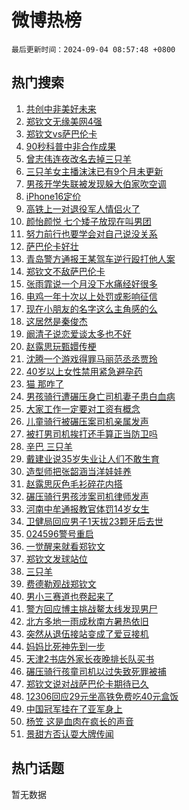 # 微博热榜

`最后更新时间：2024-09-04 08:57:48 +0800`

## 热门搜索

1. [共创中非美好未来](https://m.weibo.cn/search?containerid=100103type%3D1%26t%3D10%26q%3D%23%E5%85%B1%E5%88%9B%E4%B8%AD%E9%9D%9E%E7%BE%8E%E5%A5%BD%E6%9C%AA%E6%9D%A5%23&stream_entry_id=51&isnewpage=1&extparam=seat%3D1%26filter_type%3Drealtimehot%26stream_entry_id%3D51%26c_type%3D51%26q%3D%2523%25E5%2585%25B1%25E5%2588%259B%25E4%25B8%25AD%25E9%259D%259E%25E7%25BE%258E%25E5%25A5%25BD%25E6%259C%25AA%25E6%259D%25A5%2523%26dgr%3D0%26cate%3D10103%26pos%3D0%26display_time%3D1725411467%26pre_seqid%3D17254114677820055158)
1. [郑钦文无缘美网4强](https://m.weibo.cn/search?containerid=100103type%3D1%26t%3D10%26q%3D%23%E9%83%91%E9%92%A6%E6%96%87%E6%97%A0%E7%BC%98%E7%BE%8E%E7%BD%914%E5%BC%BA%23&stream_entry_id=31&isnewpage=1&extparam=seat%3D1%26filter_type%3Drealtimehot%26c_type%3D31%26pos%3D0%26cate%3D5001%26lcate%3D5001%26band_rank%3D1%26stream_entry_id%3D31%26q%3D%2523%25E9%2583%2591%25E9%2592%25A6%25E6%2596%2587%25E6%2597%25A0%25E7%25BC%2598%25E7%25BE%258E%25E7%25BD%25914%25E5%25BC%25BA%2523%26dgr%3D0%26realpos%3D1%26flag%3D1%26display_time%3D1725411467%26pre_seqid%3D17254114677820055158)
1. [郑钦文vs萨巴伦卡](https://m.weibo.cn/search?containerid=100103type%3D1%26t%3D10%26q%3D%23%E9%83%91%E9%92%A6%E6%96%87vs%E8%90%A8%E5%B7%B4%E4%BC%A6%E5%8D%A1%23&stream_entry_id=31&isnewpage=1&extparam=seat%3D1%26filter_type%3Drealtimehot%26c_type%3D31%26pos%3D1%26cate%3D5001%26lcate%3D5001%26band_rank%3D2%26stream_entry_id%3D31%26q%3D%2523%25E9%2583%2591%25E9%2592%25A6%25E6%2596%2587vs%25E8%2590%25A8%25E5%25B7%25B4%25E4%25BC%25A6%25E5%258D%25A1%2523%26dgr%3D0%26realpos%3D2%26flag%3D2%26display_time%3D1725411467%26pre_seqid%3D17254114677820055158)
1. [90秒科普中非合作成果](https://m.weibo.cn/search?containerid=100103type%3D1%26t%3D10%26q%3D%2390%E7%A7%92%E7%A7%91%E6%99%AE%E4%B8%AD%E9%9D%9E%E5%90%88%E4%BD%9C%E6%88%90%E6%9E%9C%23&stream_entry_id=31&isnewpage=1&extparam=seat%3D1%26filter_type%3Drealtimehot%26c_type%3D31%26pos%3D2%26cate%3D5001%26lcate%3D5001%26band_rank%3D3%26stream_entry_id%3D31%26q%3D%252390%25E7%25A7%2592%25E7%25A7%2591%25E6%2599%25AE%25E4%25B8%25AD%25E9%259D%259E%25E5%2590%2588%25E4%25BD%259C%25E6%2588%2590%25E6%259E%259C%2523%26dgr%3D0%26realpos%3D3%26flag%3D0%26display_time%3D1725411467%26pre_seqid%3D17254114677820055158)
1. [曾志伟连夜改名去掉三只羊](https://m.weibo.cn/search?containerid=100103type%3D1%26t%3D10%26q%3D%23%E6%9B%BE%E5%BF%97%E4%BC%9F%E8%BF%9E%E5%A4%9C%E6%94%B9%E5%90%8D%E5%8E%BB%E6%8E%89%E4%B8%89%E5%8F%AA%E7%BE%8A%23&stream_entry_id=31&isnewpage=1&extparam=seat%3D1%26filter_type%3Drealtimehot%26c_type%3D31%26pos%3D3%26cate%3D5001%26lcate%3D5001%26band_rank%3D4%26stream_entry_id%3D31%26q%3D%2523%25E6%259B%25BE%25E5%25BF%2597%25E4%25BC%259F%25E8%25BF%259E%25E5%25A4%259C%25E6%2594%25B9%25E5%2590%258D%25E5%258E%25BB%25E6%258E%2589%25E4%25B8%2589%25E5%258F%25AA%25E7%25BE%258A%2523%26dgr%3D0%26realpos%3D4%26flag%3D1%26display_time%3D1725411467%26pre_seqid%3D17254114677820055158)
1. [三只羊女主播沫沫已有9个月未更新](https://m.weibo.cn/search?containerid=100103type%3D1%26t%3D10%26q%3D%23%E4%B8%89%E5%8F%AA%E7%BE%8A%E5%A5%B3%E4%B8%BB%E6%92%AD%E6%B2%AB%E6%B2%AB%E5%B7%B2%E6%9C%899%E4%B8%AA%E6%9C%88%E6%9C%AA%E6%9B%B4%E6%96%B0%23&stream_entry_id=31&isnewpage=1&extparam=seat%3D1%26filter_type%3Drealtimehot%26c_type%3D31%26pos%3D4%26cate%3D5001%26lcate%3D5001%26band_rank%3D5%26stream_entry_id%3D31%26q%3D%2523%25E4%25B8%2589%25E5%258F%25AA%25E7%25BE%258A%25E5%25A5%25B3%25E4%25B8%25BB%25E6%2592%25AD%25E6%25B2%25AB%25E6%25B2%25AB%25E5%25B7%25B2%25E6%259C%25899%25E4%25B8%25AA%25E6%259C%2588%25E6%259C%25AA%25E6%259B%25B4%25E6%2596%25B0%2523%26dgr%3D0%26realpos%3D5%26flag%3D2%26display_time%3D1725411467%26pre_seqid%3D17254114677820055158)
1. [男孩开学失联被发现躲大伯家吹空调](https://m.weibo.cn/search?containerid=100103type%3D1%26t%3D10%26q%3D%23%E7%94%B7%E5%AD%A9%E5%BC%80%E5%AD%A6%E5%A4%B1%E8%81%94%E8%A2%AB%E5%8F%91%E7%8E%B0%E8%BA%B2%E5%A4%A7%E4%BC%AF%E5%AE%B6%E5%90%B9%E7%A9%BA%E8%B0%83%23&stream_entry_id=31&isnewpage=1&extparam=seat%3D1%26filter_type%3Drealtimehot%26c_type%3D31%26pos%3D5%26cate%3D5001%26lcate%3D5001%26band_rank%3D6%26stream_entry_id%3D31%26q%3D%2523%25E7%2594%25B7%25E5%25AD%25A9%25E5%25BC%2580%25E5%25AD%25A6%25E5%25A4%25B1%25E8%2581%2594%25E8%25A2%25AB%25E5%258F%2591%25E7%258E%25B0%25E8%25BA%25B2%25E5%25A4%25A7%25E4%25BC%25AF%25E5%25AE%25B6%25E5%2590%25B9%25E7%25A9%25BA%25E8%25B0%2583%2523%26dgr%3D0%26realpos%3D6%26flag%3D1%26display_time%3D1725411467%26pre_seqid%3D17254114677820055158)
1. [iPhone16定价](https://m.weibo.cn/search?containerid=100103type%3D1%26t%3D10%26q%3D%23iPhone16%E5%AE%9A%E4%BB%B7%23&stream_entry_id=31&isnewpage=1&extparam=seat%3D1%26filter_type%3Drealtimehot%26c_type%3D31%26pos%3D6%26cate%3D5001%26lcate%3D5001%26band_rank%3D7%26stream_entry_id%3D31%26q%3D%2523iPhone16%25E5%25AE%259A%25E4%25BB%25B7%2523%26dgr%3D0%26realpos%3D7%26flag%3D1%26display_time%3D1725411467%26pre_seqid%3D17254114677820055158)
1. [高铁上一对退役军人情侣火了](https://m.weibo.cn/search?containerid=100103type%3D1%26t%3D10%26q%3D%23%E9%AB%98%E9%93%81%E4%B8%8A%E4%B8%80%E5%AF%B9%E9%80%80%E5%BD%B9%E5%86%9B%E4%BA%BA%E6%83%85%E4%BE%A3%E7%81%AB%E4%BA%86%23&stream_entry_id=31&isnewpage=1&extparam=seat%3D1%26filter_type%3Drealtimehot%26c_type%3D31%26pos%3D7%26cate%3D5001%26lcate%3D5001%26band_rank%3D8%26stream_entry_id%3D31%26q%3D%2523%25E9%25AB%2598%25E9%2593%2581%25E4%25B8%258A%25E4%25B8%2580%25E5%25AF%25B9%25E9%2580%2580%25E5%25BD%25B9%25E5%2586%259B%25E4%25BA%25BA%25E6%2583%2585%25E4%25BE%25A3%25E7%2581%25AB%25E4%25BA%2586%2523%26dgr%3D0%26realpos%3D8%26flag%3D32768%26display_time%3D1725411467%26pre_seqid%3D17254114677820055158)
1. [颜怡颜悦 七个矮子放现在叫男团](https://m.weibo.cn/search?containerid=100103type%3D1%26t%3D10%26q%3D%E9%A2%9C%E6%80%A1%E9%A2%9C%E6%82%A6+%E4%B8%83%E4%B8%AA%E7%9F%AE%E5%AD%90%E6%94%BE%E7%8E%B0%E5%9C%A8%E5%8F%AB%E7%94%B7%E5%9B%A2&stream_entry_id=31&isnewpage=1&extparam=seat%3D1%26filter_type%3Drealtimehot%26c_type%3D31%26pos%3D8%26cate%3D5001%26lcate%3D5001%26band_rank%3D9%26stream_entry_id%3D31%26q%3D%25E9%25A2%259C%25E6%2580%25A1%25E9%25A2%259C%25E6%2582%25A6%2520%25E4%25B8%2583%25E4%25B8%25AA%25E7%259F%25AE%25E5%25AD%2590%25E6%2594%25BE%25E7%258E%25B0%25E5%259C%25A8%25E5%258F%25AB%25E7%2594%25B7%25E5%259B%25A2%26dgr%3D0%26realpos%3D9%26flag%3D0%26display_time%3D1725411467%26pre_seqid%3D17254114677820055158)
1. [努力前行也要学会对自己说没关系](https://m.weibo.cn/search?containerid=100103type%3D1%26t%3D10%26q%3D%23%E5%8A%AA%E5%8A%9B%E5%89%8D%E8%A1%8C%E4%B9%9F%E8%A6%81%E5%AD%A6%E4%BC%9A%E5%AF%B9%E8%87%AA%E5%B7%B1%E8%AF%B4%E6%B2%A1%E5%85%B3%E7%B3%BB%23&stream_entry_id=31&isnewpage=1&extparam=seat%3D1%26filter_type%3Drealtimehot%26c_type%3D31%26pos%3D9%26cate%3D5001%26lcate%3D5001%26band_rank%3D10%26stream_entry_id%3D31%26q%3D%2523%25E5%258A%25AA%25E5%258A%259B%25E5%2589%258D%25E8%25A1%258C%25E4%25B9%259F%25E8%25A6%2581%25E5%25AD%25A6%25E4%25BC%259A%25E5%25AF%25B9%25E8%2587%25AA%25E5%25B7%25B1%25E8%25AF%25B4%25E6%25B2%25A1%25E5%2585%25B3%25E7%25B3%25BB%2523%26dgr%3D0%26realpos%3D10%26flag%3D32768%26display_time%3D1725411467%26pre_seqid%3D17254114677820055158)
1. [萨巴伦卡好壮](https://m.weibo.cn/search?containerid=100103type%3D1%26t%3D10%26q%3D%23%E8%90%A8%E5%B7%B4%E4%BC%A6%E5%8D%A1%E5%A5%BD%E5%A3%AE%23&stream_entry_id=31&isnewpage=1&extparam=seat%3D1%26filter_type%3Drealtimehot%26c_type%3D31%26pos%3D10%26cate%3D5001%26lcate%3D5001%26band_rank%3D11%26stream_entry_id%3D31%26q%3D%2523%25E8%2590%25A8%25E5%25B7%25B4%25E4%25BC%25A6%25E5%258D%25A1%25E5%25A5%25BD%25E5%25A3%25AE%2523%26dgr%3D0%26realpos%3D11%26flag%3D1%26display_time%3D1725411467%26pre_seqid%3D17254114677820055158)
1. [青岛警方通报王某驾车逆行殴打他人案](https://m.weibo.cn/search?containerid=100103type%3D1%26t%3D10%26q%3D%23%E9%9D%92%E5%B2%9B%E8%AD%A6%E6%96%B9%E9%80%9A%E6%8A%A5%E7%8E%8B%E6%9F%90%E9%A9%BE%E8%BD%A6%E9%80%86%E8%A1%8C%E6%AE%B4%E6%89%93%E4%BB%96%E4%BA%BA%E6%A1%88%23&stream_entry_id=31&isnewpage=1&extparam=seat%3D1%26filter_type%3Drealtimehot%26c_type%3D31%26pos%3D11%26cate%3D5001%26lcate%3D5001%26band_rank%3D12%26stream_entry_id%3D31%26q%3D%2523%25E9%259D%2592%25E5%25B2%259B%25E8%25AD%25A6%25E6%2596%25B9%25E9%2580%259A%25E6%258A%25A5%25E7%258E%258B%25E6%259F%2590%25E9%25A9%25BE%25E8%25BD%25A6%25E9%2580%2586%25E8%25A1%258C%25E6%25AE%25B4%25E6%2589%2593%25E4%25BB%2596%25E4%25BA%25BA%25E6%25A1%2588%2523%26dgr%3D0%26realpos%3D12%26flag%3D0%26display_time%3D1725411467%26pre_seqid%3D17254114677820055158)
1. [郑钦文不敌萨巴伦卡](https://m.weibo.cn/search?containerid=100103type%3D1%26t%3D10%26q%3D%23%E9%83%91%E9%92%A6%E6%96%87%E4%B8%8D%E6%95%8C%E8%90%A8%E5%B7%B4%E4%BC%A6%E5%8D%A1%23&stream_entry_id=31&isnewpage=1&extparam=seat%3D1%26filter_type%3Drealtimehot%26c_type%3D31%26pos%3D12%26cate%3D5001%26lcate%3D5001%26band_rank%3D13%26stream_entry_id%3D31%26q%3D%2523%25E9%2583%2591%25E9%2592%25A6%25E6%2596%2587%25E4%25B8%258D%25E6%2595%258C%25E8%2590%25A8%25E5%25B7%25B4%25E4%25BC%25A6%25E5%258D%25A1%2523%26dgr%3D0%26realpos%3D13%26flag%3D1%26display_time%3D1725411467%26pre_seqid%3D17254114677820055158)
1. [张雨霏说一个月没下水痛经好很多](https://m.weibo.cn/search?containerid=100103type%3D1%26t%3D10%26q%3D%23%E5%BC%A0%E9%9B%A8%E9%9C%8F%E8%AF%B4%E4%B8%80%E4%B8%AA%E6%9C%88%E6%B2%A1%E4%B8%8B%E6%B0%B4%E7%97%9B%E7%BB%8F%E5%A5%BD%E5%BE%88%E5%A4%9A%23&stream_entry_id=31&isnewpage=1&extparam=seat%3D1%26filter_type%3Drealtimehot%26c_type%3D31%26pos%3D13%26cate%3D5001%26lcate%3D5001%26band_rank%3D14%26stream_entry_id%3D31%26q%3D%2523%25E5%25BC%25A0%25E9%259B%25A8%25E9%259C%258F%25E8%25AF%25B4%25E4%25B8%2580%25E4%25B8%25AA%25E6%259C%2588%25E6%25B2%25A1%25E4%25B8%258B%25E6%25B0%25B4%25E7%2597%259B%25E7%25BB%258F%25E5%25A5%25BD%25E5%25BE%2588%25E5%25A4%259A%2523%26dgr%3D0%26realpos%3D14%26flag%3D0%26display_time%3D1725411467%26pre_seqid%3D17254114677820055158)
1. [电鸡一年十次以上处罚或影响征信](https://m.weibo.cn/search?containerid=100103type%3D1%26t%3D10%26q%3D%23%E7%94%B5%E9%B8%A1%E4%B8%80%E5%B9%B4%E5%8D%81%E6%AC%A1%E4%BB%A5%E4%B8%8A%E5%A4%84%E7%BD%9A%E6%88%96%E5%BD%B1%E5%93%8D%E5%BE%81%E4%BF%A1%23&stream_entry_id=31&isnewpage=1&extparam=seat%3D1%26filter_type%3Drealtimehot%26c_type%3D31%26pos%3D14%26cate%3D5001%26lcate%3D5001%26band_rank%3D15%26stream_entry_id%3D31%26q%3D%2523%25E7%2594%25B5%25E9%25B8%25A1%25E4%25B8%2580%25E5%25B9%25B4%25E5%258D%2581%25E6%25AC%25A1%25E4%25BB%25A5%25E4%25B8%258A%25E5%25A4%2584%25E7%25BD%259A%25E6%2588%2596%25E5%25BD%25B1%25E5%2593%258D%25E5%25BE%2581%25E4%25BF%25A1%2523%26dgr%3D0%26realpos%3D15%26flag%3D0%26display_time%3D1725411467%26pre_seqid%3D17254114677820055158)
1. [现在小朋友的名字这么主角感的么](https://m.weibo.cn/search?containerid=100103type%3D1%26t%3D10%26q%3D%23%E7%8E%B0%E5%9C%A8%E5%B0%8F%E6%9C%8B%E5%8F%8B%E7%9A%84%E5%90%8D%E5%AD%97%E8%BF%99%E4%B9%88%E4%B8%BB%E8%A7%92%E6%84%9F%E7%9A%84%E4%B9%88%23&stream_entry_id=31&isnewpage=1&extparam=seat%3D1%26filter_type%3Drealtimehot%26c_type%3D31%26pos%3D15%26cate%3D5001%26lcate%3D5001%26band_rank%3D16%26stream_entry_id%3D31%26q%3D%2523%25E7%258E%25B0%25E5%259C%25A8%25E5%25B0%258F%25E6%259C%258B%25E5%258F%258B%25E7%259A%2584%25E5%2590%258D%25E5%25AD%2597%25E8%25BF%2599%25E4%25B9%2588%25E4%25B8%25BB%25E8%25A7%2592%25E6%2584%259F%25E7%259A%2584%25E4%25B9%2588%2523%26dgr%3D0%26realpos%3D16%26flag%3D32768%26display_time%3D1725411467%26pre_seqid%3D17254114677820055158)
1. [这居然是秦俊杰](https://m.weibo.cn/search?containerid=100103type%3D1%26t%3D10%26q%3D%E8%BF%99%E5%B1%85%E7%84%B6%E6%98%AF%E7%A7%A6%E4%BF%8A%E6%9D%B0&stream_entry_id=31&isnewpage=1&extparam=seat%3D1%26filter_type%3Drealtimehot%26c_type%3D31%26pos%3D16%26cate%3D5001%26lcate%3D5001%26band_rank%3D17%26stream_entry_id%3D31%26q%3D%25E8%25BF%2599%25E5%25B1%2585%25E7%2584%25B6%25E6%2598%25AF%25E7%25A7%25A6%25E4%25BF%258A%25E6%259D%25B0%26dgr%3D0%26realpos%3D17%26flag%3D0%26display_time%3D1725411467%26pre_seqid%3D17254114677820055158)
1. [阚清子说恋爱谈太多也不好](https://m.weibo.cn/search?containerid=100103type%3D1%26t%3D10%26q%3D%23%E9%98%9A%E6%B8%85%E5%AD%90%E8%AF%B4%E6%81%8B%E7%88%B1%E8%B0%88%E5%A4%AA%E5%A4%9A%E4%B9%9F%E4%B8%8D%E5%A5%BD%23&stream_entry_id=31&isnewpage=1&extparam=seat%3D1%26filter_type%3Drealtimehot%26c_type%3D31%26pos%3D17%26cate%3D5001%26lcate%3D5001%26band_rank%3D18%26stream_entry_id%3D31%26q%3D%2523%25E9%2598%259A%25E6%25B8%2585%25E5%25AD%2590%25E8%25AF%25B4%25E6%2581%258B%25E7%2588%25B1%25E8%25B0%2588%25E5%25A4%25AA%25E5%25A4%259A%25E4%25B9%259F%25E4%25B8%258D%25E5%25A5%25BD%2523%26dgr%3D0%26realpos%3D18%26flag%3D0%26display_time%3D1725411467%26pre_seqid%3D17254114677820055158)
1. [赵露思玩甄嬛传梗](https://m.weibo.cn/search?containerid=100103type%3D1%26t%3D10%26q%3D%23%E8%B5%B5%E9%9C%B2%E6%80%9D%E7%8E%A9%E7%94%84%E5%AC%9B%E4%BC%A0%E6%A2%97%23&stream_entry_id=31&isnewpage=1&extparam=seat%3D1%26filter_type%3Drealtimehot%26c_type%3D31%26pos%3D18%26cate%3D5001%26lcate%3D5001%26band_rank%3D19%26stream_entry_id%3D31%26q%3D%2523%25E8%25B5%25B5%25E9%259C%25B2%25E6%2580%259D%25E7%258E%25A9%25E7%2594%2584%25E5%25AC%259B%25E4%25BC%25A0%25E6%25A2%2597%2523%26dgr%3D0%26realpos%3D19%26flag%3D1%26display_time%3D1725411467%26pre_seqid%3D17254114677820055158)
1. [沈腾一个游戏得罪马丽范丞丞贾玲](https://m.weibo.cn/search?containerid=100103type%3D1%26t%3D10%26q%3D%E6%B2%88%E8%85%BE%E4%B8%80%E4%B8%AA%E6%B8%B8%E6%88%8F%E5%BE%97%E7%BD%AA%E9%A9%AC%E4%B8%BD%E8%8C%83%E4%B8%9E%E4%B8%9E%E8%B4%BE%E7%8E%B2&stream_entry_id=31&isnewpage=1&extparam=seat%3D1%26filter_type%3Drealtimehot%26c_type%3D31%26pos%3D19%26cate%3D5001%26lcate%3D5001%26band_rank%3D20%26stream_entry_id%3D31%26q%3D%25E6%25B2%2588%25E8%2585%25BE%25E4%25B8%2580%25E4%25B8%25AA%25E6%25B8%25B8%25E6%2588%258F%25E5%25BE%2597%25E7%25BD%25AA%25E9%25A9%25AC%25E4%25B8%25BD%25E8%258C%2583%25E4%25B8%259E%25E4%25B8%259E%25E8%25B4%25BE%25E7%258E%25B2%26dgr%3D0%26realpos%3D20%26flag%3D0%26display_time%3D1725411467%26pre_seqid%3D17254114677820055158)
1. [40岁以上女性禁用紧急避孕药](https://m.weibo.cn/search?containerid=100103type%3D1%26t%3D10%26q%3D%2340%E5%B2%81%E4%BB%A5%E4%B8%8A%E5%A5%B3%E6%80%A7%E7%A6%81%E7%94%A8%E7%B4%A7%E6%80%A5%E9%81%BF%E5%AD%95%E8%8D%AF%23&stream_entry_id=31&isnewpage=1&extparam=seat%3D1%26filter_type%3Drealtimehot%26c_type%3D31%26pos%3D20%26cate%3D5001%26lcate%3D5001%26band_rank%3D21%26stream_entry_id%3D31%26q%3D%252340%25E5%25B2%2581%25E4%25BB%25A5%25E4%25B8%258A%25E5%25A5%25B3%25E6%2580%25A7%25E7%25A6%2581%25E7%2594%25A8%25E7%25B4%25A7%25E6%2580%25A5%25E9%2581%25BF%25E5%25AD%2595%25E8%258D%25AF%2523%26dgr%3D0%26realpos%3D21%26flag%3D0%26display_time%3D1725411467%26pre_seqid%3D17254114677820055158)
1. [猫 那咋了](https://m.weibo.cn/search?containerid=100103type%3D1%26t%3D10%26q%3D%E7%8C%AB+%E9%82%A3%E5%92%8B%E4%BA%86&stream_entry_id=31&isnewpage=1&extparam=seat%3D1%26filter_type%3Drealtimehot%26c_type%3D31%26pos%3D21%26cate%3D5001%26lcate%3D5001%26band_rank%3D22%26stream_entry_id%3D31%26q%3D%25E7%258C%25AB%2520%25E9%2582%25A3%25E5%2592%258B%25E4%25BA%2586%26dgr%3D0%26realpos%3D22%26flag%3D0%26display_time%3D1725411467%26pre_seqid%3D17254114677820055158)
1. [男孩骑行遭碾压身亡司机妻子患白血病](https://m.weibo.cn/search?containerid=100103type%3D1%26t%3D10%26q%3D%23%E7%94%B7%E5%AD%A9%E9%AA%91%E8%A1%8C%E9%81%AD%E7%A2%BE%E5%8E%8B%E8%BA%AB%E4%BA%A1%E5%8F%B8%E6%9C%BA%E5%A6%BB%E5%AD%90%E6%82%A3%E7%99%BD%E8%A1%80%E7%97%85%23&stream_entry_id=31&isnewpage=1&extparam=seat%3D1%26filter_type%3Drealtimehot%26c_type%3D31%26pos%3D22%26cate%3D5001%26lcate%3D5001%26band_rank%3D23%26stream_entry_id%3D31%26q%3D%2523%25E7%2594%25B7%25E5%25AD%25A9%25E9%25AA%2591%25E8%25A1%258C%25E9%2581%25AD%25E7%25A2%25BE%25E5%258E%258B%25E8%25BA%25AB%25E4%25BA%25A1%25E5%258F%25B8%25E6%259C%25BA%25E5%25A6%25BB%25E5%25AD%2590%25E6%2582%25A3%25E7%2599%25BD%25E8%25A1%2580%25E7%2597%2585%2523%26dgr%3D0%26realpos%3D23%26flag%3D0%26display_time%3D1725411467%26pre_seqid%3D17254114677820055158)
1. [大家工作一定要对工资有概念](https://m.weibo.cn/search?containerid=100103type%3D1%26t%3D10%26q%3D%E5%A4%A7%E5%AE%B6%E5%B7%A5%E4%BD%9C%E4%B8%80%E5%AE%9A%E8%A6%81%E5%AF%B9%E5%B7%A5%E8%B5%84%E6%9C%89%E6%A6%82%E5%BF%B5&stream_entry_id=31&isnewpage=1&extparam=seat%3D1%26filter_type%3Drealtimehot%26c_type%3D31%26pos%3D23%26cate%3D5001%26lcate%3D5001%26band_rank%3D24%26stream_entry_id%3D31%26q%3D%25E5%25A4%25A7%25E5%25AE%25B6%25E5%25B7%25A5%25E4%25BD%259C%25E4%25B8%2580%25E5%25AE%259A%25E8%25A6%2581%25E5%25AF%25B9%25E5%25B7%25A5%25E8%25B5%2584%25E6%259C%2589%25E6%25A6%2582%25E5%25BF%25B5%26dgr%3D0%26realpos%3D24%26flag%3D1%26display_time%3D1725411467%26pre_seqid%3D17254114677820055158)
1. [儿童骑行被碾压案司机亲属发声](https://m.weibo.cn/search?containerid=100103type%3D1%26t%3D10%26q%3D%23%E5%84%BF%E7%AB%A5%E9%AA%91%E8%A1%8C%E8%A2%AB%E7%A2%BE%E5%8E%8B%E6%A1%88%E5%8F%B8%E6%9C%BA%E4%BA%B2%E5%B1%9E%E5%8F%91%E5%A3%B0%23&stream_entry_id=31&isnewpage=1&extparam=seat%3D1%26filter_type%3Drealtimehot%26c_type%3D31%26pos%3D24%26cate%3D5001%26lcate%3D5001%26band_rank%3D25%26stream_entry_id%3D31%26q%3D%2523%25E5%2584%25BF%25E7%25AB%25A5%25E9%25AA%2591%25E8%25A1%258C%25E8%25A2%25AB%25E7%25A2%25BE%25E5%258E%258B%25E6%25A1%2588%25E5%258F%25B8%25E6%259C%25BA%25E4%25BA%25B2%25E5%25B1%259E%25E5%258F%2591%25E5%25A3%25B0%2523%26dgr%3D0%26realpos%3D25%26flag%3D0%26display_time%3D1725411467%26pre_seqid%3D17254114677820055158)
1. [被打男司机挨打还手算正当防卫吗](https://m.weibo.cn/search?containerid=100103type%3D1%26t%3D10%26q%3D%23%E8%A2%AB%E6%89%93%E7%94%B7%E5%8F%B8%E6%9C%BA%E6%8C%A8%E6%89%93%E8%BF%98%E6%89%8B%E7%AE%97%E6%AD%A3%E5%BD%93%E9%98%B2%E5%8D%AB%E5%90%97%23&stream_entry_id=31&isnewpage=1&extparam=seat%3D1%26filter_type%3Drealtimehot%26c_type%3D31%26pos%3D25%26cate%3D5001%26lcate%3D5001%26band_rank%3D26%26stream_entry_id%3D31%26q%3D%2523%25E8%25A2%25AB%25E6%2589%2593%25E7%2594%25B7%25E5%258F%25B8%25E6%259C%25BA%25E6%258C%25A8%25E6%2589%2593%25E8%25BF%2598%25E6%2589%258B%25E7%25AE%2597%25E6%25AD%25A3%25E5%25BD%2593%25E9%2598%25B2%25E5%258D%25AB%25E5%2590%2597%2523%26dgr%3D0%26realpos%3D26%26flag%3D0%26display_time%3D1725411467%26pre_seqid%3D17254114677820055158)
1. [辛巴 三只羊](https://m.weibo.cn/search?containerid=100103type%3D1%26t%3D10%26q%3D%E8%BE%9B%E5%B7%B4+%E4%B8%89%E5%8F%AA%E7%BE%8A&stream_entry_id=31&isnewpage=1&extparam=seat%3D1%26filter_type%3Drealtimehot%26c_type%3D31%26pos%3D26%26cate%3D5001%26lcate%3D5001%26band_rank%3D27%26stream_entry_id%3D31%26q%3D%25E8%25BE%259B%25E5%25B7%25B4%2520%25E4%25B8%2589%25E5%258F%25AA%25E7%25BE%258A%26dgr%3D0%26realpos%3D27%26flag%3D1%26display_time%3D1725411467%26pre_seqid%3D17254114677820055158)
1. [戴建业说35岁失业让人们不敢生育](https://m.weibo.cn/search?containerid=100103type%3D1%26t%3D10%26q%3D%23%E6%88%B4%E5%BB%BA%E4%B8%9A%E8%AF%B435%E5%B2%81%E5%A4%B1%E4%B8%9A%E8%AE%A9%E4%BA%BA%E4%BB%AC%E4%B8%8D%E6%95%A2%E7%94%9F%E8%82%B2%23&stream_entry_id=31&isnewpage=1&extparam=seat%3D1%26filter_type%3Drealtimehot%26c_type%3D31%26pos%3D27%26cate%3D5001%26lcate%3D5001%26band_rank%3D28%26stream_entry_id%3D31%26q%3D%2523%25E6%2588%25B4%25E5%25BB%25BA%25E4%25B8%259A%25E8%25AF%25B435%25E5%25B2%2581%25E5%25A4%25B1%25E4%25B8%259A%25E8%25AE%25A9%25E4%25BA%25BA%25E4%25BB%25AC%25E4%25B8%258D%25E6%2595%25A2%25E7%2594%259F%25E8%2582%25B2%2523%26dgr%3D0%26realpos%3D28%26flag%3D0%26display_time%3D1725411467%26pre_seqid%3D17254114677820055158)
1. [造型师把张韶涵当洋娃娃养](https://m.weibo.cn/search?containerid=100103type%3D1%26t%3D10%26q%3D%E9%80%A0%E5%9E%8B%E5%B8%88%E6%8A%8A%E5%BC%A0%E9%9F%B6%E6%B6%B5%E5%BD%93%E6%B4%8B%E5%A8%83%E5%A8%83%E5%85%BB&stream_entry_id=31&isnewpage=1&extparam=seat%3D1%26filter_type%3Drealtimehot%26c_type%3D31%26pos%3D28%26cate%3D5001%26lcate%3D5001%26band_rank%3D29%26stream_entry_id%3D31%26q%3D%25E9%2580%25A0%25E5%259E%258B%25E5%25B8%2588%25E6%258A%258A%25E5%25BC%25A0%25E9%259F%25B6%25E6%25B6%25B5%25E5%25BD%2593%25E6%25B4%258B%25E5%25A8%2583%25E5%25A8%2583%25E5%2585%25BB%26dgr%3D0%26realpos%3D29%26flag%3D0%26display_time%3D1725411467%26pre_seqid%3D17254114677820055158)
1. [赵露思灰色毛衫碎花内搭](https://m.weibo.cn/search?containerid=100103type%3D1%26t%3D10%26q%3D%23%E8%B5%B5%E9%9C%B2%E6%80%9D%E7%81%B0%E8%89%B2%E6%AF%9B%E8%A1%AB%E7%A2%8E%E8%8A%B1%E5%86%85%E6%90%AD%23&stream_entry_id=31&isnewpage=1&extparam=seat%3D1%26filter_type%3Drealtimehot%26c_type%3D31%26pos%3D29%26cate%3D5001%26lcate%3D5001%26band_rank%3D30%26stream_entry_id%3D31%26q%3D%2523%25E8%25B5%25B5%25E9%259C%25B2%25E6%2580%259D%25E7%2581%25B0%25E8%2589%25B2%25E6%25AF%259B%25E8%25A1%25AB%25E7%25A2%258E%25E8%258A%25B1%25E5%2586%2585%25E6%2590%25AD%2523%26dgr%3D0%26realpos%3D30%26flag%3D0%26display_time%3D1725411467%26pre_seqid%3D17254114677820055158)
1. [碾压骑行男孩涉案司机律师发声](https://m.weibo.cn/search?containerid=100103type%3D1%26t%3D10%26q%3D%23%E7%A2%BE%E5%8E%8B%E9%AA%91%E8%A1%8C%E7%94%B7%E5%AD%A9%E6%B6%89%E6%A1%88%E5%8F%B8%E6%9C%BA%E5%BE%8B%E5%B8%88%E5%8F%91%E5%A3%B0%23&stream_entry_id=31&isnewpage=1&extparam=seat%3D1%26filter_type%3Drealtimehot%26c_type%3D31%26pos%3D30%26cate%3D5001%26lcate%3D5001%26band_rank%3D31%26stream_entry_id%3D31%26q%3D%2523%25E7%25A2%25BE%25E5%258E%258B%25E9%25AA%2591%25E8%25A1%258C%25E7%2594%25B7%25E5%25AD%25A9%25E6%25B6%2589%25E6%25A1%2588%25E5%258F%25B8%25E6%259C%25BA%25E5%25BE%258B%25E5%25B8%2588%25E5%258F%2591%25E5%25A3%25B0%2523%26dgr%3D0%26realpos%3D31%26flag%3D1%26display_time%3D1725411467%26pre_seqid%3D17254114677820055158)
1. [河南中牟通报教官体罚14岁女生](https://m.weibo.cn/search?containerid=100103type%3D1%26t%3D10%26q%3D%23%E6%B2%B3%E5%8D%97%E4%B8%AD%E7%89%9F%E9%80%9A%E6%8A%A5%E6%95%99%E5%AE%98%E4%BD%93%E7%BD%9A14%E5%B2%81%E5%A5%B3%E7%94%9F%23&stream_entry_id=31&isnewpage=1&extparam=seat%3D1%26filter_type%3Drealtimehot%26c_type%3D31%26pos%3D31%26cate%3D5001%26lcate%3D5001%26band_rank%3D32%26stream_entry_id%3D31%26q%3D%2523%25E6%25B2%25B3%25E5%258D%2597%25E4%25B8%25AD%25E7%2589%259F%25E9%2580%259A%25E6%258A%25A5%25E6%2595%2599%25E5%25AE%2598%25E4%25BD%2593%25E7%25BD%259A14%25E5%25B2%2581%25E5%25A5%25B3%25E7%2594%259F%2523%26dgr%3D0%26realpos%3D32%26flag%3D0%26display_time%3D1725411467%26pre_seqid%3D17254114677820055158)
1. [卫健局回应男子1天拔23颗牙后去世](https://m.weibo.cn/search?containerid=100103type%3D1%26t%3D10%26q%3D%23%E5%8D%AB%E5%81%A5%E5%B1%80%E5%9B%9E%E5%BA%94%E7%94%B7%E5%AD%901%E5%A4%A9%E6%8B%9423%E9%A2%97%E7%89%99%E5%90%8E%E5%8E%BB%E4%B8%96%23&stream_entry_id=31&isnewpage=1&extparam=seat%3D1%26filter_type%3Drealtimehot%26c_type%3D31%26pos%3D32%26cate%3D5001%26lcate%3D5001%26band_rank%3D33%26stream_entry_id%3D31%26q%3D%2523%25E5%258D%25AB%25E5%2581%25A5%25E5%25B1%2580%25E5%259B%259E%25E5%25BA%2594%25E7%2594%25B7%25E5%25AD%25901%25E5%25A4%25A9%25E6%258B%259423%25E9%25A2%2597%25E7%2589%2599%25E5%2590%258E%25E5%258E%25BB%25E4%25B8%2596%2523%26dgr%3D0%26realpos%3D33%26flag%3D0%26display_time%3D1725411467%26pre_seqid%3D17254114677820055158)
1. [024596警号重启](https://m.weibo.cn/search?containerid=100103type%3D1%26t%3D10%26q%3D%23024596%E8%AD%A6%E5%8F%B7%E9%87%8D%E5%90%AF%23&stream_entry_id=31&isnewpage=1&extparam=seat%3D1%26filter_type%3Drealtimehot%26c_type%3D31%26pos%3D33%26cate%3D5001%26lcate%3D5001%26band_rank%3D34%26stream_entry_id%3D31%26q%3D%2523024596%25E8%25AD%25A6%25E5%258F%25B7%25E9%2587%258D%25E5%2590%25AF%2523%26dgr%3D0%26realpos%3D34%26flag%3D0%26display_time%3D1725411467%26pre_seqid%3D17254114677820055158)
1. [一觉醒来就看郑钦文](https://m.weibo.cn/search?containerid=100103type%3D1%26t%3D10%26q%3D%23%E4%B8%80%E8%A7%89%E9%86%92%E6%9D%A5%E5%B0%B1%E7%9C%8B%E9%83%91%E9%92%A6%E6%96%87%23&stream_entry_id=31&isnewpage=1&extparam=seat%3D1%26filter_type%3Drealtimehot%26c_type%3D31%26pos%3D34%26cate%3D5001%26lcate%3D5001%26band_rank%3D35%26stream_entry_id%3D31%26q%3D%2523%25E4%25B8%2580%25E8%25A7%2589%25E9%2586%2592%25E6%259D%25A5%25E5%25B0%25B1%25E7%259C%258B%25E9%2583%2591%25E9%2592%25A6%25E6%2596%2587%2523%26dgr%3D0%26realpos%3D35%26flag%3D1%26display_time%3D1725411467%26pre_seqid%3D17254114677820055158)
1. [郑钦文发球站位](https://m.weibo.cn/search?containerid=100103type%3D1%26t%3D10%26q%3D%23%E9%83%91%E9%92%A6%E6%96%87%E5%8F%91%E7%90%83%E7%AB%99%E4%BD%8D%23&stream_entry_id=31&isnewpage=1&extparam=seat%3D1%26filter_type%3Drealtimehot%26c_type%3D31%26pos%3D35%26cate%3D5001%26lcate%3D5001%26band_rank%3D36%26stream_entry_id%3D31%26q%3D%2523%25E9%2583%2591%25E9%2592%25A6%25E6%2596%2587%25E5%258F%2591%25E7%2590%2583%25E7%25AB%2599%25E4%25BD%258D%2523%26dgr%3D0%26realpos%3D36%26flag%3D1%26display_time%3D1725411467%26pre_seqid%3D17254114677820055158)
1. [三只羊](https://m.weibo.cn/search?containerid=100103type%3D1%26t%3D10%26q%3D%E4%B8%89%E5%8F%AA%E7%BE%8A&stream_entry_id=31&isnewpage=1&extparam=seat%3D1%26filter_type%3Drealtimehot%26c_type%3D31%26pos%3D36%26cate%3D5001%26lcate%3D5001%26band_rank%3D37%26stream_entry_id%3D31%26q%3D%25E4%25B8%2589%25E5%258F%25AA%25E7%25BE%258A%26dgr%3D0%26realpos%3D37%26flag%3D1%26display_time%3D1725411467%26pre_seqid%3D17254114677820055158)
1. [费德勒观战郑钦文](https://m.weibo.cn/search?containerid=100103type%3D1%26t%3D10%26q%3D%23%E8%B4%B9%E5%BE%B7%E5%8B%92%E8%A7%82%E6%88%98%E9%83%91%E9%92%A6%E6%96%87%23&stream_entry_id=31&isnewpage=1&extparam=seat%3D1%26filter_type%3Drealtimehot%26c_type%3D31%26pos%3D37%26cate%3D5001%26lcate%3D5001%26band_rank%3D38%26stream_entry_id%3D31%26q%3D%2523%25E8%25B4%25B9%25E5%25BE%25B7%25E5%258B%2592%25E8%25A7%2582%25E6%2588%2598%25E9%2583%2591%25E9%2592%25A6%25E6%2596%2587%2523%26dgr%3D0%26realpos%3D38%26flag%3D1%26display_time%3D1725411467%26pre_seqid%3D17254114677820055158)
1. [男小三赛道也卷起来了](https://m.weibo.cn/search?containerid=100103type%3D1%26t%3D10%26q%3D%E7%94%B7%E5%B0%8F%E4%B8%89%E8%B5%9B%E9%81%93%E4%B9%9F%E5%8D%B7%E8%B5%B7%E6%9D%A5%E4%BA%86&stream_entry_id=31&isnewpage=1&extparam=seat%3D1%26filter_type%3Drealtimehot%26c_type%3D31%26pos%3D38%26cate%3D5001%26lcate%3D5001%26band_rank%3D39%26stream_entry_id%3D31%26q%3D%25E7%2594%25B7%25E5%25B0%258F%25E4%25B8%2589%25E8%25B5%259B%25E9%2581%2593%25E4%25B9%259F%25E5%258D%25B7%25E8%25B5%25B7%25E6%259D%25A5%25E4%25BA%2586%26dgr%3D0%26realpos%3D39%26flag%3D0%26display_time%3D1725411467%26pre_seqid%3D17254114677820055158)
1. [警方回应博主挑战鳌太线发现男尸](https://m.weibo.cn/search?containerid=100103type%3D1%26t%3D10%26q%3D%23%E8%AD%A6%E6%96%B9%E5%9B%9E%E5%BA%94%E5%8D%9A%E4%B8%BB%E6%8C%91%E6%88%98%E9%B3%8C%E5%A4%AA%E7%BA%BF%E5%8F%91%E7%8E%B0%E7%94%B7%E5%B0%B8%23&stream_entry_id=31&isnewpage=1&extparam=seat%3D1%26filter_type%3Drealtimehot%26c_type%3D31%26pos%3D39%26cate%3D5001%26lcate%3D5001%26band_rank%3D40%26stream_entry_id%3D31%26q%3D%2523%25E8%25AD%25A6%25E6%2596%25B9%25E5%259B%259E%25E5%25BA%2594%25E5%258D%259A%25E4%25B8%25BB%25E6%258C%2591%25E6%2588%2598%25E9%25B3%258C%25E5%25A4%25AA%25E7%25BA%25BF%25E5%258F%2591%25E7%258E%25B0%25E7%2594%25B7%25E5%25B0%25B8%2523%26dgr%3D0%26realpos%3D40%26flag%3D1%26display_time%3D1725411467%26pre_seqid%3D17254114677820055158)
1. [北方多地一雨成秋南方暑热依旧](https://m.weibo.cn/search?containerid=100103type%3D1%26t%3D10%26q%3D%23%E5%8C%97%E6%96%B9%E5%A4%9A%E5%9C%B0%E4%B8%80%E9%9B%A8%E6%88%90%E7%A7%8B%E5%8D%97%E6%96%B9%E6%9A%91%E7%83%AD%E4%BE%9D%E6%97%A7%23&stream_entry_id=31&isnewpage=1&extparam=seat%3D1%26filter_type%3Drealtimehot%26c_type%3D31%26pos%3D40%26cate%3D5001%26lcate%3D5001%26band_rank%3D41%26stream_entry_id%3D31%26q%3D%2523%25E5%258C%2597%25E6%2596%25B9%25E5%25A4%259A%25E5%259C%25B0%25E4%25B8%2580%25E9%259B%25A8%25E6%2588%2590%25E7%25A7%258B%25E5%258D%2597%25E6%2596%25B9%25E6%259A%2591%25E7%2583%25AD%25E4%25BE%259D%25E6%2597%25A7%2523%26dgr%3D0%26realpos%3D41%26flag%3D1%26display_time%3D1725411467%26pre_seqid%3D17254114677820055158)
1. [突然从退伍接站变成了爱豆接机](https://m.weibo.cn/search?containerid=100103type%3D1%26t%3D10%26q%3D%E7%AA%81%E7%84%B6%E4%BB%8E%E9%80%80%E4%BC%8D%E6%8E%A5%E7%AB%99%E5%8F%98%E6%88%90%E4%BA%86%E7%88%B1%E8%B1%86%E6%8E%A5%E6%9C%BA&stream_entry_id=31&isnewpage=1&extparam=seat%3D1%26filter_type%3Drealtimehot%26c_type%3D31%26pos%3D41%26cate%3D5001%26lcate%3D5001%26band_rank%3D42%26stream_entry_id%3D31%26q%3D%25E7%25AA%2581%25E7%2584%25B6%25E4%25BB%258E%25E9%2580%2580%25E4%25BC%258D%25E6%258E%25A5%25E7%25AB%2599%25E5%258F%2598%25E6%2588%2590%25E4%25BA%2586%25E7%2588%25B1%25E8%25B1%2586%25E6%258E%25A5%25E6%259C%25BA%26dgr%3D0%26realpos%3D42%26flag%3D1%26display_time%3D1725411467%26pre_seqid%3D17254114677820055158)
1. [妈妈比死神先到一步](https://m.weibo.cn/search?containerid=100103type%3D1%26t%3D10%26q%3D%E5%A6%88%E5%A6%88%E6%AF%94%E6%AD%BB%E7%A5%9E%E5%85%88%E5%88%B0%E4%B8%80%E6%AD%A5&stream_entry_id=31&isnewpage=1&extparam=seat%3D1%26filter_type%3Drealtimehot%26c_type%3D31%26pos%3D42%26cate%3D5001%26lcate%3D5001%26band_rank%3D43%26stream_entry_id%3D31%26q%3D%25E5%25A6%2588%25E5%25A6%2588%25E6%25AF%2594%25E6%25AD%25BB%25E7%25A5%259E%25E5%2585%2588%25E5%2588%25B0%25E4%25B8%2580%25E6%25AD%25A5%26dgr%3D0%26realpos%3D43%26flag%3D0%26display_time%3D1725411467%26pre_seqid%3D17254114677820055158)
1. [天津2书店外家长夜晚排长队买书](https://m.weibo.cn/search?containerid=100103type%3D1%26t%3D10%26q%3D%23%E5%A4%A9%E6%B4%A52%E4%B9%A6%E5%BA%97%E5%A4%96%E5%AE%B6%E9%95%BF%E5%A4%9C%E6%99%9A%E6%8E%92%E9%95%BF%E9%98%9F%E4%B9%B0%E4%B9%A6%23&stream_entry_id=31&isnewpage=1&extparam=seat%3D1%26filter_type%3Drealtimehot%26c_type%3D31%26pos%3D43%26cate%3D5001%26lcate%3D5001%26band_rank%3D44%26stream_entry_id%3D31%26q%3D%2523%25E5%25A4%25A9%25E6%25B4%25A52%25E4%25B9%25A6%25E5%25BA%2597%25E5%25A4%2596%25E5%25AE%25B6%25E9%2595%25BF%25E5%25A4%259C%25E6%2599%259A%25E6%258E%2592%25E9%2595%25BF%25E9%2598%259F%25E4%25B9%25B0%25E4%25B9%25A6%2523%26dgr%3D0%26realpos%3D44%26flag%3D1%26display_time%3D1725411467%26pre_seqid%3D17254114677820055158)
1. [碾压骑行孩童司机以过失致死罪被捕](https://m.weibo.cn/search?containerid=100103type%3D1%26t%3D10%26q%3D%23%E7%A2%BE%E5%8E%8B%E9%AA%91%E8%A1%8C%E5%AD%A9%E7%AB%A5%E5%8F%B8%E6%9C%BA%E4%BB%A5%E8%BF%87%E5%A4%B1%E8%87%B4%E6%AD%BB%E7%BD%AA%E8%A2%AB%E6%8D%95%23&stream_entry_id=31&isnewpage=1&extparam=seat%3D1%26filter_type%3Drealtimehot%26c_type%3D31%26pos%3D44%26cate%3D5001%26lcate%3D5001%26band_rank%3D45%26stream_entry_id%3D31%26q%3D%2523%25E7%25A2%25BE%25E5%258E%258B%25E9%25AA%2591%25E8%25A1%258C%25E5%25AD%25A9%25E7%25AB%25A5%25E5%258F%25B8%25E6%259C%25BA%25E4%25BB%25A5%25E8%25BF%2587%25E5%25A4%25B1%25E8%2587%25B4%25E6%25AD%25BB%25E7%25BD%25AA%25E8%25A2%25AB%25E6%258D%2595%2523%26dgr%3D0%26realpos%3D45%26flag%3D0%26display_time%3D1725411467%26pre_seqid%3D17254114677820055158)
1. [郑钦文说对战萨巴伦卡期待已久](https://m.weibo.cn/search?containerid=100103type%3D1%26t%3D10%26q%3D%23%E9%83%91%E9%92%A6%E6%96%87%E8%AF%B4%E5%AF%B9%E6%88%98%E8%90%A8%E5%B7%B4%E4%BC%A6%E5%8D%A1%E6%9C%9F%E5%BE%85%E5%B7%B2%E4%B9%85%23&stream_entry_id=31&isnewpage=1&extparam=seat%3D1%26filter_type%3Drealtimehot%26c_type%3D31%26pos%3D45%26cate%3D5001%26lcate%3D5001%26band_rank%3D46%26stream_entry_id%3D31%26q%3D%2523%25E9%2583%2591%25E9%2592%25A6%25E6%2596%2587%25E8%25AF%25B4%25E5%25AF%25B9%25E6%2588%2598%25E8%2590%25A8%25E5%25B7%25B4%25E4%25BC%25A6%25E5%258D%25A1%25E6%259C%259F%25E5%25BE%2585%25E5%25B7%25B2%25E4%25B9%2585%2523%26dgr%3D0%26realpos%3D46%26flag%3D0%26display_time%3D1725411467%26pre_seqid%3D17254114677820055158)
1. [12306回应29元坐高铁免费吃40元盒饭](https://m.weibo.cn/search?containerid=100103type%3D1%26t%3D10%26q%3D%2312306%E5%9B%9E%E5%BA%9429%E5%85%83%E5%9D%90%E9%AB%98%E9%93%81%E5%85%8D%E8%B4%B9%E5%90%8340%E5%85%83%E7%9B%92%E9%A5%AD%23&stream_entry_id=31&isnewpage=1&extparam=seat%3D1%26filter_type%3Drealtimehot%26c_type%3D31%26pos%3D46%26cate%3D5001%26lcate%3D5001%26band_rank%3D47%26stream_entry_id%3D31%26q%3D%252312306%25E5%259B%259E%25E5%25BA%259429%25E5%2585%2583%25E5%259D%2590%25E9%25AB%2598%25E9%2593%2581%25E5%2585%258D%25E8%25B4%25B9%25E5%2590%258340%25E5%2585%2583%25E7%259B%2592%25E9%25A5%25AD%2523%26dgr%3D0%26realpos%3D47%26flag%3D0%26display_time%3D1725411467%26pre_seqid%3D17254114677820055158)
1. [中国冠军挂在了亚军身上](https://m.weibo.cn/search?containerid=100103type%3D1%26t%3D10%26q%3D%23%E4%B8%AD%E5%9B%BD%E5%86%A0%E5%86%9B%E6%8C%82%E5%9C%A8%E4%BA%86%E4%BA%9A%E5%86%9B%E8%BA%AB%E4%B8%8A%23&stream_entry_id=31&isnewpage=1&extparam=seat%3D1%26filter_type%3Drealtimehot%26c_type%3D31%26pos%3D47%26cate%3D5001%26lcate%3D5001%26band_rank%3D48%26stream_entry_id%3D31%26q%3D%2523%25E4%25B8%25AD%25E5%259B%25BD%25E5%2586%25A0%25E5%2586%259B%25E6%258C%2582%25E5%259C%25A8%25E4%25BA%2586%25E4%25BA%259A%25E5%2586%259B%25E8%25BA%25AB%25E4%25B8%258A%2523%26dgr%3D0%26realpos%3D48%26flag%3D1%26display_time%3D1725411467%26pre_seqid%3D17254114677820055158)
1. [杨笠 这是血肉在疯长的声音](https://m.weibo.cn/search?containerid=100103type%3D1%26t%3D10%26q%3D%E6%9D%A8%E7%AC%A0+%E8%BF%99%E6%98%AF%E8%A1%80%E8%82%89%E5%9C%A8%E7%96%AF%E9%95%BF%E7%9A%84%E5%A3%B0%E9%9F%B3&stream_entry_id=31&isnewpage=1&extparam=seat%3D1%26filter_type%3Drealtimehot%26c_type%3D31%26pos%3D48%26cate%3D5001%26lcate%3D5001%26band_rank%3D49%26stream_entry_id%3D31%26q%3D%25E6%259D%25A8%25E7%25AC%25A0%2520%25E8%25BF%2599%25E6%2598%25AF%25E8%25A1%2580%25E8%2582%2589%25E5%259C%25A8%25E7%2596%25AF%25E9%2595%25BF%25E7%259A%2584%25E5%25A3%25B0%25E9%259F%25B3%26dgr%3D0%26realpos%3D49%26flag%3D1%26display_time%3D1725411467%26pre_seqid%3D17254114677820055158)
1. [景甜方否认耍大牌传闻](https://m.weibo.cn/search?containerid=100103type%3D1%26t%3D10%26q%3D%23%E6%99%AF%E7%94%9C%E6%96%B9%E5%90%A6%E8%AE%A4%E8%80%8D%E5%A4%A7%E7%89%8C%E4%BC%A0%E9%97%BB%23&stream_entry_id=31&isnewpage=1&extparam=seat%3D1%26filter_type%3Drealtimehot%26c_type%3D31%26pos%3D49%26cate%3D5001%26lcate%3D5001%26band_rank%3D50%26stream_entry_id%3D31%26q%3D%2523%25E6%2599%25AF%25E7%2594%259C%25E6%2596%25B9%25E5%2590%25A6%25E8%25AE%25A4%25E8%2580%258D%25E5%25A4%25A7%25E7%2589%258C%25E4%25BC%25A0%25E9%2597%25BB%2523%26dgr%3D0%26realpos%3D50%26flag%3D0%26display_time%3D1725411467%26pre_seqid%3D17254114677820055158)

## 热门话题

暂无数据
